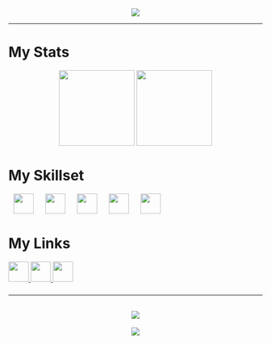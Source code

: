 <div align="center">
  <a href="https://git.io/typing-svg"><img src="https://readme-typing-svg.demolab.com?font=Montserrat&weight=600&size=24&duration=4000&pause=500&center=true&vCenter=true&lines=Christian+Santangelo;High+School+Student;Amateur+Web+Developer"></a>
</div><hr>

###

# My Stats
<div align="center">
  <img src="https://github-readme-stats.vercel.app/api?username=unbl0ck&hide_title=false&hide_rank=false&show_icons=true&include_all_commits=true&count_private=true&disable_animations=false&theme=react&locale=en&hide_border=false" height="150">
  <img src="https://streak-stats.demolab.com?user=unbl0ck&locale=en&mode=weekly&theme=react&hide_border=false&border_radius=5&date_format=M j[, Y]" height="150">
</div>

###

# My Skillset
<div>
  <img src="https://cdn.jsdelivr.net/gh/devicons/devicon/icons/html5/html5-original.svg" height="40" style="margin:0 1vw;">
  <img src="https://cdn.jsdelivr.net/gh/devicons/devicon/icons/css3/css3-original.svg" height="40" style="margin:0 1vw;">
  <img src="https://cdn.jsdelivr.net/gh/devicons/devicon/icons/python/python-original.svg" height="40" style="margin:0 1vw;">
  <img src="https://cdn.jsdelivr.net/gh/devicons/devicon/icons/photoshop/photoshop-line.svg" height="40" style="margin:0 1vw;">
  <img src="https://cdn.jsdelivr.net/gh/devicons/devicon/icons/premierepro/premierepro-original.svg" height="40" style="margin:0 1vw;">
</div>

###

# My Links
<div>
  <a href="https://mail.google.com/mail/u/1/?view=cm&fs=1&to=christiansantangel@gmail.com&tf=1">
    <img src="https://img.shields.io/static/v1?message=Gmail&logo=gmail&label=&color=D14836&logoColor=white&labelColor=&style=for-the-badge" height="40">
  </a>
  <a href="https://t.me/IamChristianS">
    <img src="https://img.shields.io/static/v1?message=Telegram&logo=telegram&label=&color=2CA5E0&logoColor=white&labelColor=&style=for-the-badge" height="40">
  </a>
  <a href="https://github.com/unbl0ck">
    <img src="https://img.shields.io/static/v1?message=Github&logo=github&label=&color=333333&logoColor=white&labelColor=&style=for-the-badge" height="40">
  </a>
</div>

###

<hr><br>
<div align="center">
  <img src="https://komarev.com/ghpvc/?username=unbl0ck">
</div>
<br>
<div align="center">
  <img src="https://readme-jokes.vercel.app/api?theme=react">
</div>
